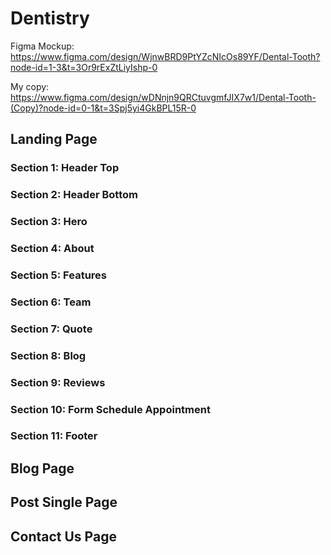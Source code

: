 # Dentistry

Figma Mockup: <https://www.figma.com/design/WjnwBRD9PtYZcNIcOs89YF/Dental-Tooth?node-id=1-3&t=3Or9rExZtLiyIshp-0>

My copy: <https://www.figma.com/design/wDNnjn9QRCtuvgmfJIX7w1/Dental-Tooth-(Copy)?node-id=0-1&t=3Spj5yi4GkBPL15R-0>

## Landing Page

### Section 1: Header Top

### Section 2: Header Bottom

### Section 3: Hero

### Section 4: About

### Section 5: Features

### Section 6: Team

### Section 7: Quote

### Section 8: Blog

### Section 9: Reviews

### Section 10: Form Schedule Appointment

### Section 11: Footer

## Blog Page

## Post Single Page

## Contact Us Page
